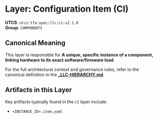 # Layer: Configuration Item (CI)

**UTCS**: `utcs:tfa:spec:llc:ci:v2.1.0`  
**Group**: `COMPONENTS`

## Canonical Meaning

This layer is responsible for **A unique, specific instance of a component, linking hardware to its exact software/firmware load**.

For the full architectural context and governance rules, refer to the canonical definition in the
[**_LLC-HIERARCHY.md**](../../../../_LLC-HIERARCHY.md#33-components-group).

## Artifacts in this Layer

Key artifacts typically found in the `CI` layer include:
- `<INSTANCE_ID>.item.yaml`